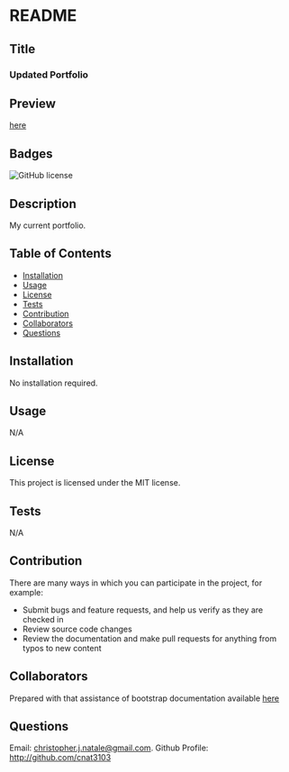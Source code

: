 # README 
   ## Title
   ### Updated Portfolio

   ## Preview
   [here](ProfilePrev.png)

   ## Badges
   ![GitHub license](https://img.shields.io/badge/license-MIT-blue.svg)

   ## Description
   My current portfolio.

   ## Table of Contents
   * [Installation](#Installation)
   * [Usage](#Usage)
   * [License](#License)
   * [Tests](#Tests)
   * [Contribution](#Contribution)
   * [Collaborators](#Collaborators)
   * [Questions](#Questions)


   ## Installation
   No installation required. 
   
   ## Usage
   N/A

   ## License
   This project is licensed under the MIT license.

   ## Tests
   N/A

   ## Contribution
   There are many ways in which you can participate in the project, for example:

   - Submit bugs and feature requests, and help us verify as they are checked in
   - Review source code changes
   - Review the documentation and make pull requests for anything from typos to new content 

   ## Collaborators 
   Prepared with that assistance of bootstrap documentation available [here](https://getbootstrap.com/)


   ## Questions
   Email: christopher.j.natale@gmail.com.
   Github Profile: http://github.com/cnat3103